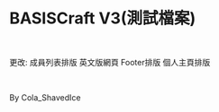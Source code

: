 <h1>
  BASISCraft V3(測試檔案)
</h1>
<br>
<p>
  更改: 成員列表排版 英文版網頁 Footer排版 個人主頁排版
</p>
<br>
<p>
  By Cola_ShavedIce
</p>
